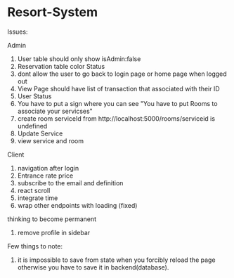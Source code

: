 # Resort-System

Issues:

Admin

1. User table should only show isAdmin:false
2. Reservation table color Status
3. dont allow the user to go back to login page or home page when logged out
4. View Page should have list of transaction that associated with their ID
5. User Status
6. You have to put a sign where you can see "You have to put Rooms to associate your servicses"
7. create room serviceId from http://localhost:5000/rooms/serviceid is undefined
8. Update Service
9. view service and room

Client

1. navigation after login
2. Entrance rate price
3. subscribe to the email and definition
4. react scroll
5. integrate time
6. wrap other endpoints with loading (fixed)

thinking to become permanent

1. remove profile in sidebar

Few things to note:

1. it is impossible to save from state when you forcibly reload the page otherwise you have to save it in backend(database).

